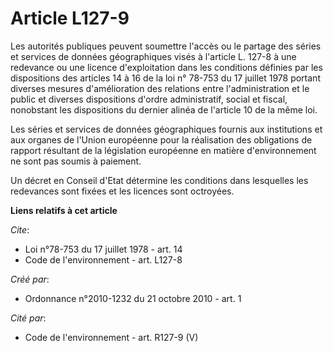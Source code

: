 # Article L127-9

Les autorités publiques peuvent soumettre l'accès ou le partage des séries et services de données géographiques visés à
l'article L. 127-8 à une redevance ou une licence d'exploitation dans les conditions définies par les dispositions des
articles 14 à 16 de la loi n° 78-753 du 17 juillet 1978 portant diverses mesures d'amélioration des relations entre
l'administration et le public et diverses dispositions d'ordre administratif, social et fiscal, nonobstant les dispositions
du dernier alinéa de l'article 10 de la même loi. 

Les séries et services de données géographiques fournis aux institutions et aux organes de l'Union européenne pour la
réalisation des obligations de rapport résultant de la législation européenne en matière d'environnement ne sont pas soumis à
paiement. 

Un décret en Conseil d'Etat détermine les conditions dans lesquelles les redevances sont fixées et les licences sont
octroyées.

**Liens relatifs à cet article**

_Cite_:

  - Loi n°78-753 du 17 juillet 1978 - art. 14
  - Code de l'environnement - art. L127-8

_Créé par_:

  - Ordonnance n°2010-1232 du 21 octobre 2010 - art. 1

_Cité par_:

  - Code de l'environnement - art. R127-9 (V)
